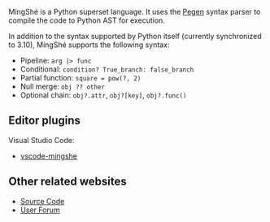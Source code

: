 MíngShé is a Python superset language. It uses the [Pegen](https://github.com/we-like-parsers/pegen) syntax parser to compile the code to Python AST for execution.

In addition to the syntax supported by Python itself (currently synchronized to 3.10), MíngShé supports the following syntax:

- Pipeline: `arg |> func`
- Conditional: `condition? True_branch: false_branch`
- Partial function: `square = pow(?, 2)`
- Null merge: `obj ?? other`
- Optional chain: `obj?.attr`, `obj?[key]`, `obj?.func()`

## Editor plugins

Visual Studio Code:

  - [vscode-mingshe](https://marketplace.visualstudio.com/items?itemName=frostming.vscode-mingshe)

## Other related websites

- [Source Code](https://github.com/abersheeran/mingshe)
- [User Forum](https://github.com/abersheeran/mingshe/discussions)
